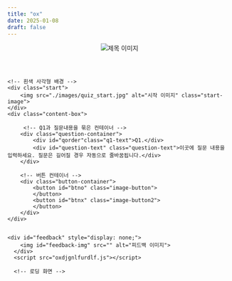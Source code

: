 ```yaml
---
title: "ox"
date: 2025-01-08
draft: false
---
```

<!DOCTYPE html>
<html lang="ko">
    <link rel="preload" href="./fonts/kccdodamdodam-webfont.woff2" as="font" type="font/woff2" crossorigin="anonymous">
    <link rel="preload" href="./fonts/kccdodamdodam-webfont.woff" as="font" type="font/woff" crossorigin="anonymous">
    <link rel="preload" href="./fonts/one_mobile_pop_otf-webfont.woff2" as="font" type="font/woff2" crossorigin="anonymous">
    <link rel="preload" href="./fonts/one_mobile_pop_otf-webfont.woff" as="font" type="font/woff" crossorigin="anonymous">

<head>
    <meta charset="UTF-8">
    <meta name="viewport" content="width=device-width, initial-scale=1.0">
    <title>Quiz</title>
    <link rel="stylesheet" href="oxdjgnlfurdlf.css"> <!-- 외부 CSS 파일 연결 -->
</head>


<body>
    <!-- 상단 제목 -->
    <header class="header">
        <img src="./images/quiz_title.jpg" alt="제목 이미지" class="header-image">
    </header>



    <!-- 흰색 사각형 배경 -->
    <div class="start">
        <img src="./images/quiz_start.jpg" alt="시작 이미지" class="start-image">        
    </div>
    <div class="content-box">

         <!-- Q1과 질문내용을 묶은 컨테이너 -->
        <div class="question-container">
            <div id="qorder"class="q1-text">Q1.</div>
            <div id="question-text" class="question-text">이곳에 질문 내용을 입력하세요. 질문은 길어질 경우 자동으로 줄바꿈됩니다.</div>
        </div>
    
        <!-- 버튼 컨테이너 -->
        <div class="button-container">
            <button id="btno" class="image-button">
            </button>
            <button id="btnx" class="image-button2">
            </button>
        </div>
    </div>


    <div id="feedback" style="display: none;">
        <img id="feedback-img" src="" alt="피드백 이미지">
      </div>
      <script src="oxdjgnlfurdlf.js"></script>

      <!-- 로딩 화면 -->
<div Id="loadingScreen" class="loading-screen" style="display:none">
    <div id="loadingText" class="loading-text">로딩중...</div>
  </div>
  

</body>
</html>